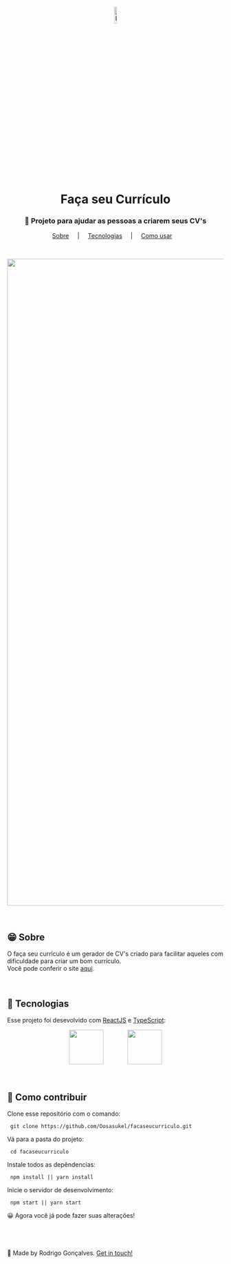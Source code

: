 <p align="center">
  <img src="https://user-images.githubusercontent.com/67290471/99559488-9b7cfd80-29a3-11eb-9a30-65de85471500.png" alt="Faça seu currículo" heigth="10%" width="10%" />
</p>

<h1 align="center">Faça seu Currículo</h1>

<h3 align="center">📝 Projeto para ajudar as pessoas a criarem seus CV's</h3>

<p align="center">
  <a href="#techs">Sobre</a> &nbsp;&nbsp;&nbsp; | &nbsp;&nbsp;&nbsp;
  <a href="#techs">Tecnologias</a> &nbsp;&nbsp;&nbsp; | &nbsp;&nbsp;&nbsp;  
  <a href="#use">Como usar</a> &nbsp;&nbsp;&nbsp; 
</p>

<br>

<p align="center">
  <img src="https://media.giphy.com/media/ogWLcEfbFHBG7O7Ojd/giphy.gif" alt="Web" width="1500px"/>
</p>

<br>

<h2 id="techs">😁 Sobre </h2>

O faça seu currículo é um gerador de CV's criado para facilitar aqueles com dificuldade para criar um bom currículo.  
Você pode conferir o site [aqui](https://facaseucurriculo.com/).

<br>

<h2 id="techs">🚀 Tecnologias </h2>

Esse projeto foi desevolvido com [ReactJS](https://reactjs.org/) e [TypeScript](https://www.typescriptlang.org/):

<p align="center">
  <a href="https://reactjs.org/" margin="48px"><img src="https://i.imgur.com/3V4pdSH.png" height="80px" /></a> &nbsp;&nbsp;&nbsp;&nbsp;&nbsp;&nbsp;&nbsp;&nbsp;&nbsp;&nbsp;&nbsp;&nbsp;  <a href="https://www.typescriptlang.org/"><img src="https://miro.medium.com/max/816/1*mn6bOs7s6Qbao15PMNRyOA.png" height="80px" /></a>
</p>

<br>

<h2 id="use">📢 Como contribuir </h2>

Clone esse repositório com o comando:
```
 git clone https://github.com/Oosasukel/facaseucurriculo.git
```

Vá para a pasta do projeto:
```
 cd facaseucurriculo
```

Instale todos as depêndencias:
```
 npm install || yarn install
```

Inicie o servidor de desenvolvimento:
```
 npm start || yarn start
```

😀 Agora você já pode fazer suas alterações!
  
 <br> 
  
<h1> </h1>

👋 Made by Rodrigo Gonçalves. 
[Get in touch!](https://www.linkedin.com/in/rodrigogon/)
